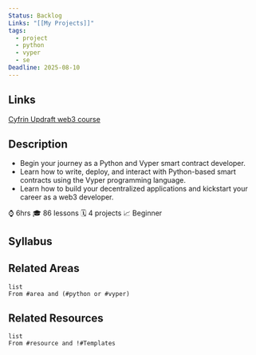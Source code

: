 ```yaml
---
Status: Backlog
Links: "[[My Projects]]"
tags:
  - project
  - python
  - vyper
  - se
Deadline: 2025-08-10
---
```

## Links

[Cyfrin Updraft web3 course](https://updraft.cyfrin.io/courses/intro-python-vyper-smart-contract-development)

## Description

- Begin your journey as a Python and Vyper smart contract developer. 
- Learn how to write, deploy, and interact with Python-based smart contracts using the Vyper programming language. 
- Learn how to build your decentralized applications and kickstart your career as a web3 developer.

⌚️ 6hrs 🎓 86 lessons 🗓️ 4 projects 📈 Beginner

## Syllabus


## Related Areas

```dataview
list
From #area and (#python or #vyper)
```

## Related Resources

```dataview
list
From #resource and !#Templates
```
